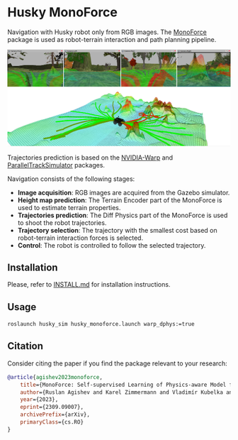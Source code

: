 # Husky MonoForce

Navigation with Husky robot only from RGB images.
The [MonoForce](https://github.com/ctu-vras/monoforce) package is used as robot-terrain interaction and path planning pipeline.

![Husky in Gazebo](docs/imgs/cameras.png)
![Husky in Gazebo](docs/imgs/husky_monoforce.png)

Trajectories prediction is based on the
[NVIDIA-Warp](https://github.com/NVIDIA/warp) and
[ParallelTrackSimulator](https://github.com/tichyt11/ParallelTrackSimulator)
packages.

Navigation consists of the following stages:
- **Image acquisition**: RGB images are acquired from the Gazebo simulator.
- **Height map prediction**: The Terrain Encoder part of the MonoForce is used to estimate terrain properties.
- **Trajectories prediction**: The Diff Physics part of the MonoForce is used to shoot the robot trajectories.
- **Trajectory selection**: The trajectory with the smallest cost based on robot-terrain interaction forces is selected.
- **Control**: The robot is controlled to follow the selected trajectory.

## Installation

Please, refer to [INSTALL.md](docs/INSTALL.md) for installation instructions.

## Usage

```bash
roslaunch husky_sim husky_monoforce.launch warp_dphys:=true
```

## Citation

Consider citing the paper if you find the package relevant to your research:

```bibtex
@article{agishev2023monoforce,
    title={MonoForce: Self-supervised Learning of Physics-aware Model for Predicting Robot-terrain Interaction},
    author={Ruslan Agishev and Karel Zimmermann and Vladimír Kubelka and Martin Pecka and Tomáš Svoboda},
    year={2023},
    eprint={2309.09007},
    archivePrefix={arXiv},
    primaryClass={cs.RO}
}
```

